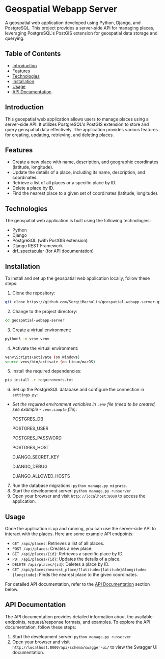 # Geospatial Webapp Server

A geospatial web application developed using Python, Django, and PostgreSQL. This project provides a server-side API for managing places, leveraging PostgreSQL's PostGIS extension for geospatial data storage and querying.

## Table of Contents

- [Introduction](#introduction)
- [Features](#features)
- [Technologies](#technologies)
- [Installation](#installation)
- [Usage](#usage)
- [API Documentation](#api-documentation)


## Introduction

This geospatial web application allows users to manage places using a server-side API. It utilizes PostgreSQL's PostGIS extension to store and query geospatial data effectively. The application provides various features for creating, updating, retrieving, and deleting places.

## Features

- Create a new place with name, description, and geographic coordinates (latitude, longitude).
- Update the details of a place, including its name, description, and coordinates.
- Retrieve a list of all places or a specific place by ID.
- Delete a place by ID.
- Find the nearest place to a given set of coordinates (latitude, longitude).

## Technologies

The geospatial web application is built using the following technologies:

- Python
- Django
- PostgreSQL (with PostGIS extension)
- Django REST Framework
- drf_spectacular (for API documentation)

## Installation

To install and set up the geospatial web application locally, follow these steps:

1. Clone the repository:
```bash
git clone https://github.com/SergiiMachulin/geospatial-webapp-server.git
```
2. Change to the project directory: 
```bash
cd geospatial-webapp-server
``` 
3. Create a virtual environment: 
```bash 
python3 -m venv venv
```
4. Activate the virtual environment:
```bash
venv\Scripts\activate (on Windows)
source venv/bin/activate (on Linux/macOS)
```
5. Install the required dependencies: 
```bash
pip install -r requirements.txt
```
6. Set up the PostgreSQL database and configure the connection in `settings.py`:
- *Set the required environment variables in `.env` file (need to be created, see example - `.env.sample` file)*:

    POSTGRES_DB
    
    POSTGRES_USER
    
    POSTGRES_PASSWORD
    
    POSTGRES_HOST

    DJANGO_SECRET_KEY

    DJANGO_DEBUG

    DJANGO_ALLOWED_HOSTS

7. Run the database migrations: `python manage.py migrate`.
8. Start the development server: `python manage.py runserver`
9. Open your browser and visit `http://localhost:8000` to access the application.

## Usage

Once the application is up and running, you can use the server-side API to interact with the places. Here are some example API endpoints:

- `GET /api/places`: Retrieves a list of all places.
- `POST /api/places`: Creates a new place.
- `GET /api/places/{id}`: Retrieves a specific place by ID.
- `PUT /api/places/{id}`: Updates the details of a place.
- `DELETE /api/places/{id}`: Deletes a place by ID.
- `GET /api/places/nearest_place/?latitude={latitude}&longitude={longitude}`: Finds the nearest place to the given coordinates.

For detailed API documentation, refer to the [API Documentation](#api-documentation) section below.

## API Documentation

The API documentation provides detailed information about the available endpoints, request/response formats, and examples. To explore the API documentation, follow these steps:

1. Start the development server: `python manage.py runserver`
2. Open your browser and visit `http://localhost:8000/api/schema/swagger-ui/` to view the Swagger UI documentation.

